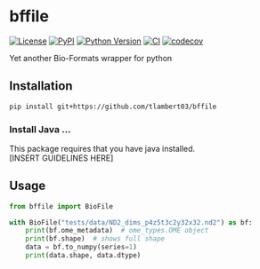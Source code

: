 # bffile

[![License](https://img.shields.io/pypi/l/bffile.svg?color=green)](https://github.com/tlambert03/bffile/raw/main/LICENSE)
[![PyPI](https://img.shields.io/pypi/v/bffile.svg?color=green)](https://pypi.org/project/bffile)
[![Python Version](https://img.shields.io/pypi/pyversions/bffile.svg?color=green)](https://python.org)
[![CI](https://github.com/tlambert03/bffile/actions/workflows/ci.yml/badge.svg)](https://github.com/tlambert03/bffile/actions/workflows/ci.yml)
[![codecov](https://codecov.io/gh/tlambert03/bffile/branch/main/graph/badge.svg)](https://codecov.io/gh/tlambert03/bffile)

Yet another Bio-Formats wrapper for python

## Installation

```bash
pip install git+https://github.com/tlambert03/bffile
```

### Install Java ...

This package requires that you have java installed.  
[INSERT GUIDELINES HERE]

## Usage

```python
from bffile import BioFile

with BioFile("tests/data/ND2_dims_p4z5t3c2y32x32.nd2") as bf:
    print(bf.ome_metadata)  # ome_types.OME object
    print(bf.shape)  # shows full shape
    data = bf.to_numpy(series=1)
    print(data.shape, data.dtype)
```
